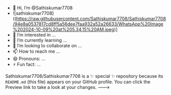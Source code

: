 - 👋 Hi, I’m @Sathiskumar7708
- ![sathiskumar7708]((https://raw.githubusercontent.com/Sathiskumar7708/Sathiskumar7708/94e8a0537817cd8ff5a56dee7faa932a52a26633/WhatsApp%20Image%202024-10-09%20at%205.34.15%20AM.jpeg)]
- 👀 I’m interested in ...
- 🌱 I’m currently learning ...
- 💞️ I’m looking to collaborate on ...
- 📫 How to reach me ...
- 😄 Pronouns: ...
- ⚡ Fun fact: ...


Sathiskumar7708/Sathiskumar7708 is a ✨ special ✨ repository because its `README.md` (this file) appears on your GitHub profile.
You can click the Preview link to take a look at your changes.
--->
